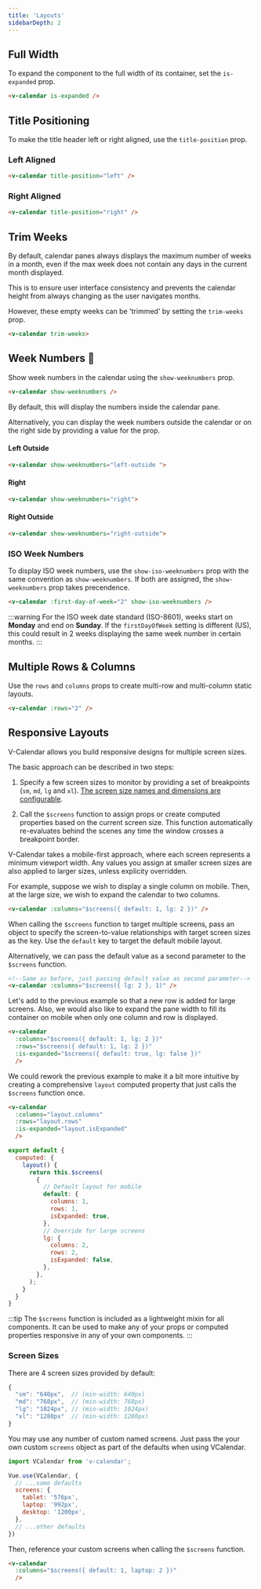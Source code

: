 ```yaml
---
title: 'Layouts'
sidebarDepth: 2
---
```


<!-- ## Layouts -->

## Full Width

To expand the component to the full width of its container, set the `is-expanded` prop.

<guide-layouts-expanded />

```html
<v-calendar is-expanded />
```

## Title Positioning

To make the title header left or right aligned, use the `title-position` prop.

### Left Aligned

<guide-layouts-title-position title-position="left" />

```html
<v-calendar title-position="left" />
```

### Right Aligned

<guide-layouts-title-position title-position="right" />

```html
<v-calendar title-position="right" />
```

## Trim Weeks

By default, calendar panes always displays the maximum number of weeks in a month, even if the max week does not contain any days in the current month displayed.

This is to ensure user interface consistency and prevents the calendar height from always changing as the user navigates months.

However, these empty weeks can be 'trimmed' by setting the `trim-weeks` prop.

<guide-layouts-trim-weeks />

```html
<v-calendar trim-weeks>
```

## Week Numbers :tada:

Show week numbers in the calendar using the `show-weeknumbers` prop.

<guide-layouts-weeknumbers />

```html
<v-calendar show-weeknumbers />
```

By default, this will display the numbers inside the calendar pane.

Alternatively, you can display the week numbers outside the calendar or on the right side by providing a value for the prop.

#### Left Outside

<guide-layouts-weeknumbers option="left-outside" />

```html
<v-calendar show-weeknumbers="left-outside ">
```

#### Right

<guide-layouts-weeknumbers option="right" />

```html
<v-calendar show-weeknumbers="right">
```

#### Right Outside

<guide-layouts-weeknumbers option="right-outside" />

```html
<v-calendar show-weeknumbers="right-outside">
```

### ISO Week Numbers

To display ISO week numbers, use the `show-iso-weeknumbers` prop with the same convention as `show-weeknumbers`. If both are assigned, the `show-weeknumbers` prop takes precendence.

<guide-layouts-weeknumbers iso />

```html
<v-calendar :first-day-of-week="2" show-iso-weeknumbers />
```

:::warning
For the ISO week date standard (ISO-8601), weeks start on **Monday** and end on **Sunday**. If the `firstDayOfWeek` setting is different (US), this could result in 2 weeks displaying the same week number in certain months.
:::

## Multiple Rows & Columns

Use the `rows` and `columns` props to create multi-row and multi-column static layouts.

<guide-layouts-rows />

```html
<v-calendar :rows="2" />
```

## Responsive Layouts

V-Calendar allows you build responsive designs for multiple screen sizes.

The basic approach can be described in two steps:

1. Specify a few screen sizes to monitor by providing a set of breakpoints (`sm`, `md`, `lg` and `xl`). [The screen size names and dimensions are configurable](#screen-sizes).

2. Call the `$screens` function to assign props or create computed properties based on the current screen size. This function automatically re-evaluates behind the scenes any time the window crosses a breakpoint border.

V-Calendar takes a mobile-first approach, where each screen represents a minimum viewport width. Any values you assign at smaller screen sizes are also applied to larger sizes, unless explicity overridden.

For example, suppose we wish to display a single column on mobile. Then, at the large size, we wish to expand the calendar to two columns.

<guide-layouts-responsive />

```html
<v-calendar :columns="$screens({ default: 1, lg: 2 })" />
```

When calling the `$screens` function to target multiple screens, pass an object to specify the screen-to-value relationships with target screen sizes as the key. Use the `default` key to target the default mobile layout.

Alternatively, we can pass the default value as a second parameter to the `$screens` function.

```html
<!--Same as before, just passing default value as second parameter-->
<v-calendar :columns="$screens({ lg: 2 }, 1)" />
```

Let's add to the previous example so that a new row is added for large screens. Also, we would also like to expand the pane width to fill its container on mobile when only one column and row is displayed.

<guide-layouts-responsive-expanded />

```html
<v-calendar
  :columns="$screens({ default: 1, lg: 2 })"
  :rows="$screens({ default: 1, lg: 2 })"
  :is-expanded="$screens({ default: true, lg: false })"
  />
```

We could rework the previous example to make it a bit more intuitive by creating a comprehensive `layout` computed property that just calls the `$screens` function once.

```html
<v-calendar
  :columns="layout.columns"
  :rows="layout.rows"
  :is-expanded="layout.isExpanded"
  />
```

```js
export default {
  computed: {
    layout() {
      return this.$screens(
        {
          // Default layout for mobile
          default: {
            columns: 1,
            rows: 1,
            isExpanded: true,
          },
          // Override for large screens
          lg: {
            columns: 2,
            rows: 2,
            isExpanded: false,
          },
        },
      );
    }
  }
}
```

:::tip
The `$screens` function is included as a lightweight mixin for all components. It can be used to make any of your props or computed properties responsive in any of your own components.
:::

### Screen Sizes

There are 4 screen sizes provided by default:
```js
{
  "sm": "640px",  // (min-width: 640px)
  "md": "768px",  // (min-width: 768px)
  "lg": "1024px", // (min-width: 1024px)
  "xl": "1280px"  // (min-width: 1280px)
}
```

You may use any number of custom named screens. Just pass the your own custom `screens` object as part of the defaults when using VCalendar.

```js
import VCalendar from 'v-calendar';

Vue.use(VCalendar, {
  // ...some defaults
  screens: {
    tablet: '576px',
    laptop: '992px',
    desktop: '1200px',
  },
  // ...other defaults
})
```

Then, reference your custom screens when calling the `$screens` function.

```html
<v-calendar
  :columns="$screens({ default: 1, laptop: 2 })"
  />
```
